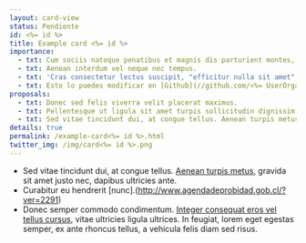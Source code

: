```yaml
---
layout: card-view
status: Pendiente
id: <%= id %>
title: Example card <%= id %>
importance:
  - txt: Cum sociis natoque penatibus et magnis dis parturient montes, nascetur ridiculus mus.
  - txt: Aenean interdum vel neque nec tempus.
  - txt: 'Cras consectetur lectus suscipit, "efficitur nulla sit amet", convallis eros. Mauris sem lacus, varius nec dui vitae, suscipit vehicula sem.'
  - txt: Esto lo puedes modificar en [Github](//github.com/<%= UserOrganization %>/<%= Repo %>/blob/gh-pages/_cards/card-<%= id %>.md)
proposals:
  - txt: Donec sed felis viverra velit placerat maximus.
  - txt: Pellentesque ut ligula sit amet turpis sollicitudin dignissim in sit amet tellus.
  - txt: Sed vitae tincidunt dui, at congue tellus. Aenean turpis metus, gravida sit amet justo nec, dapibus ultricies ante.
details: true
permalink: /example-card<%= id %>.html
twitter_img: /img/card<%= id %>.png
---
```


* Sed vitae tincidunt dui, at congue tellus. [Aenean turpis metus](http://camara.cl/pley/pley_detalle.aspx?prmID=10478&prmBL=10055-07), gravida sit amet justo nec, dapibus ultricies ante.
* Curabitur eu hendrerit [nunc].(http://www.agendadeprobidad.gob.cl/?ver=2291)
* Donec semper commodo condimentum. [Integer consequat eros vel tellus cursus](http://www.agendadeprobidad.gob.cl/?ver=2288), vitae ultricies ligula ultrices. In feugiat, lorem eget egestas semper, ex ante rhoncus tellus, a vehicula felis diam sed risus.

